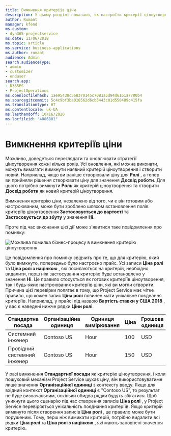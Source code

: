 ```yaml
---
title: Вимкнення критеріїв ціни
description: У цьому розділі показано, як настроїти критерії ціноутворення в рішенні Project Service.
author: Rumant
manager: kfend
ms.custom:
- dyn365-projectservice
ms.date: 11/06/2018
ms.topic: article
ms.service: business-applications
ms.author: rumant
audience: Admin
search.audienceType:
- admin
- customizer
- enduser
search.app:
- D365PS
- ProjectOperations
ms.openlocfilehash: 1ae95430c368370145c7081a5d94d6161a7700b4
ms.sourcegitcommit: 5c4c9bf3ba018562d6cb3443c01d550489c415fa
ms.translationtype: HT
ms.contentlocale: uk-UA
ms.lasthandoff: 10/16/2020
ms.locfileid: "4086801"
---
```

# <a name="turn-off-a-pricing-dimension"></a>Вимкнення критеріїв ціни

Можливо, доведеться переглядати та оновлювати стратегії ціноутворення кожні кілька років. Усі оновлення, які можна виконати, можуть вимагати вимкнути наявний критерій ціноутворення і створити новий. Наприклад, якщо ви раніше створювали ціну для **Ролі** , а тепер ви прийняли рішення створювати ціну для значення **Досвід роботи**. Для цього потрібно вимкнути **Роль** як критерій ціноутворення та створити **Досвід роботи** як новий критерій ціноутворення. 

Вимкнення критерію ціни, незалежно від того, чи є він готовим або настроюваним, може бути зроблено шляхом встановлення полів критеріїв ціноутворення **Застосовується до вартості** та **Застосовується до збуту** у значення **Ні**.

Проте під час виконання цієї дії може з'явитися таке повідомлення про помилку:

![Можлива помилка бізнес-процесу в вимкнення критерію ціноутворення](media/Business-Process-Error.png)


Це повідомлення про помилку свідчить про те, що для критерію, який було вимкнуто, попередньо було настроєно прайс. Усі записи **Ціна ролі** та **Ціна ролі з націнкою** , які посилаються на критерій, необхідно видалити, перш ніж застосування критерію буде встановлено у значення **Ні**. Це правило стосується як готових критеріїв ціноутворення, так і будь-яких настроюваних критеріїв ціни, які ви могли створити. Причина цієї перевірки полягає в тому, що Project Service має чітке правило, що кожен запис **Ціна ролі** повинен мати унікальне поєднання критеріїв. Наприклад, у прайсі під назвою **Вартість ставки у США 2018** , у вас є наведені нижче рядки **Ціни ролі**. 

| Стандартна посада         | Організаційна одиниця    |Одиниця вимірювання   |Ціна  |Грошова одиниця  |
| -----------------------|-------------|-------|-------|----------|
| Системний інженер|Contoso US|Hour| 100|USD|
| Провідний системний інженер|Contoso US|Hour| 150| USD|


У разі вимкнення **Стандартної посади** як критерію ціноутворення, і коли пошуковий механізм Project Service шукає ціну, він використовуватиме лише значення **Організаційної одиниці** з контексту вводу. Якщо для вхідний контекст **Організаційної одиниці** є "Contoso US", то результат не буде визначальним, оскільки обидва рядки будуть збігатися. Щоб уникнути цього сценарію під час створення записів **Ціна ролі** , у Project Service перевіряється унікальність поєднання критеріїв. Якщо критерій вимкнуто після створення записів **Ціна ролі** , це правило може бути порушеним. Тому, перш ніж вимикати критерій, потрібно видалити всі рядки **Ціна ролі** та **Ціна ролі з націнкою** , які мають заповнені значення критерію.

